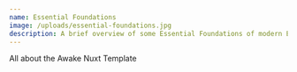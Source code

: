 ```yaml
---
name: Essential Foundations
image: /uploads/essential-foundations.jpg
description: A brief overview of some Essential Foundations of modern English.
---
```

All about the Awake Nuxt Template
